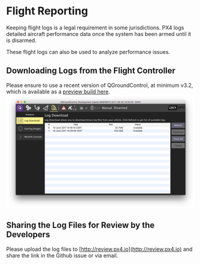 # Flight Reporting

Keeping flight logs is a legal requirement in some jurisdictions. PX4 logs detailed aircraft performance data once the system has been armed until it is disarmed.

These flight logs can also be used to analyze performance issues.

## Downloading Logs from the Flight Controller

Please ensure to use a recent version of QGroundControl, at minimum v3.2, which is available as a [preview build here](https://docs.qgroundcontrol.com/en/releases/daily_builds.html).![](/assets/flight_log_download.png)

## Sharing the Log Files for Review by the Developers

Please upload the log files to [http://review.px4.io](http://review.px4.io) and share the link in the Github issue or via email.

